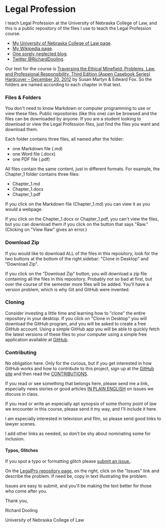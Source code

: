 # Legal Profession

I teach Legal Profession at the University of Nebraska College of Law, 
and this is a public repository of the files I use to teach the Legal Profession course. 

* [My University of Nebraska College of Law page](http://law.unl.edu/richard-dooling#about).
* [My Wikipedia page](http://en.wikipedia.org/wiki/Richard_Dooling).
* [One sorely neglected blog](http://dooling.com).
* [Twitter \@RichardDooling](http://twitter.com/richarddooling).

Our text for the course is [Traversing the Ethical Minefield: Problems, Law, and Professional Responsibility, Third Edition (Aspen Casebook Series) Hardcover – December 20, 2012](
http://www.amazon.com/Traversing-Ethical-Minefield-Professional-Responsibility/dp/1454808144) by Susan Martyn & Edward Fox. So the folders are named according to each chapter in that text.

### Files & Folders

You don't need to know Markdown or computer programming to use or view these files. Public repositories (like this one) can be browsed and the files can be downloaded by anyone. If you are a student looking to download or view the Legal Profession files, just find the files you want and download them.

Each folder contains three files, all named after the folder:

* one Markdown file (.md)
* one Word file (.docx)
* one PDF file (.pdf)

All files contain the same content, just in different formats. For example, the Chapter_1 folder contains three files:

* Chapter_1.md
* Chapter_1.docx
* Chapter_1.pdf

If you click on the Markdown file (Chapter_1.md) you can view it as you would a webpage. 

If you click on the Chapter_1.docx or Chapter_1.pdf, you can't view the files, but you can download them if you click on the button that says "Raw." (Clicking on "View Raw" gives an error.)

### Download Zip

If you would like to download ALL of the files in this repository, look for the two buttons at the bottom of the right sidebar: "Clone in Desktop" and "Download Zip".

If you click on the "Download Zip" button, you will download a zip file containing all the files in this repository. Probably not so bad at first, but over the course of the semester more files will be added. You'll have a version problem, which is why Git and GitHub were invented. 

### Cloning

Consider investing a little time and learning how to "clone" the entire repository in your desktop. If you click on "Clone in Desktop" you will download the GitHub program, and you will be asked to create a free GitHub account. Using a simple GitHub app you will be able to quickly fetch the latest versions of these files to your computer using a simple free application available at [GitHub](https://github.com/). 

### Contributing

No obligation here. Only for the curious, but if you get interested in how GitHub works and how to contribute to this project, sign up at the [GitHub site](https://github.com/) and then read the [CONTRIBUTIONS](https://github.com/RichardDooling/LegalPro/blob/master/CONTRIBUTIONS.md).

If you read or see something that belongs here, 
please send me a link, 
especially news stories or good articles 
[IN PLAIN ENGLISH](http://www.scotusblog.com/category/plain-english/) 
on issues we discuss in class. 

If you read or write an especially apt synopsis 
of some thorny point of law we encounter in this course, 
please send it my way, and I'll include it here. 

I am especially interested in television and film, 
so please send good links to lawyer scenes. 

I add other links as needed, 
so don't be shy about nominating some for inclusion.

#### Typos, Glitches

If you spot a typo or formatting glitch please [submit an issue.](https://github.com/RichardDooling/Legal_Pro/issues). 

On the [LegalPro repository page](https://github.com/RichardDooling/LegalPro), on the right, click on the "Issues" link and describe the problem. If need be, copy in text illustrating the problem.

Issues are easy to submit, and you'll be making the text better for those who come after you.

Thank you,

Richard Dooling

University of Nebraska College of Law

